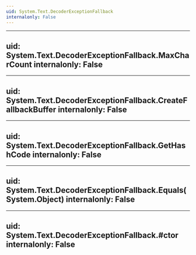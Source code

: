 ```yaml
---
uid: System.Text.DecoderExceptionFallback
internalonly: False
---
```


---
uid: System.Text.DecoderExceptionFallback.MaxCharCount
internalonly: False
---

---
uid: System.Text.DecoderExceptionFallback.CreateFallbackBuffer
internalonly: False
---

---
uid: System.Text.DecoderExceptionFallback.GetHashCode
internalonly: False
---

---
uid: System.Text.DecoderExceptionFallback.Equals(System.Object)
internalonly: False
---

---
uid: System.Text.DecoderExceptionFallback.#ctor
internalonly: False
---
